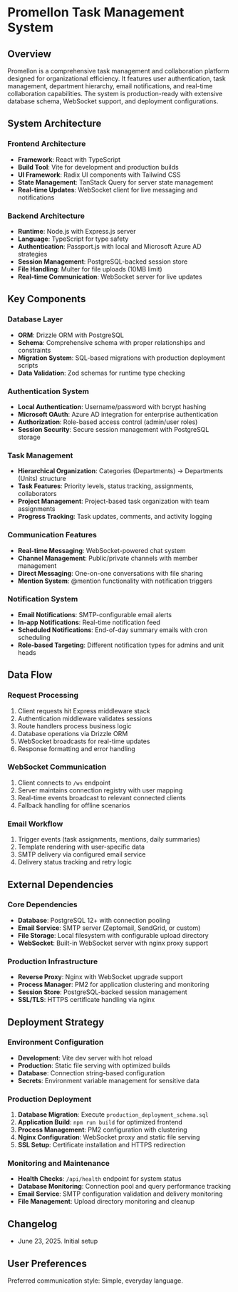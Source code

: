 # Promellon Task Management System

## Overview

Promellon is a comprehensive task management and collaboration platform designed for organizational efficiency. It features user authentication, task management, department hierarchy, email notifications, and real-time collaboration capabilities. The system is production-ready with extensive database schema, WebSocket support, and deployment configurations.

## System Architecture

### Frontend Architecture
- **Framework**: React with TypeScript
- **Build Tool**: Vite for development and production builds
- **UI Framework**: Radix UI components with Tailwind CSS
- **State Management**: TanStack Query for server state management
- **Real-time Updates**: WebSocket client for live messaging and notifications

### Backend Architecture
- **Runtime**: Node.js with Express.js server
- **Language**: TypeScript for type safety
- **Authentication**: Passport.js with local and Microsoft Azure AD strategies
- **Session Management**: PostgreSQL-backed session store
- **File Handling**: Multer for file uploads (10MB limit)
- **Real-time Communication**: WebSocket server for live updates

## Key Components

### Database Layer
- **ORM**: Drizzle ORM with PostgreSQL
- **Schema**: Comprehensive schema with proper relationships and constraints
- **Migration System**: SQL-based migrations with production deployment scripts
- **Data Validation**: Zod schemas for runtime type checking

### Authentication System
- **Local Authentication**: Username/password with bcrypt hashing
- **Microsoft OAuth**: Azure AD integration for enterprise authentication
- **Authorization**: Role-based access control (admin/user roles)
- **Session Security**: Secure session management with PostgreSQL storage

### Task Management
- **Hierarchical Organization**: Categories (Departments) → Departments (Units) structure
- **Task Features**: Priority levels, status tracking, assignments, collaborators
- **Project Management**: Project-based task organization with team assignments
- **Progress Tracking**: Task updates, comments, and activity logging

### Communication Features
- **Real-time Messaging**: WebSocket-powered chat system
- **Channel Management**: Public/private channels with member management
- **Direct Messaging**: One-on-one conversations with file sharing
- **Mention System**: @mention functionality with notification triggers

### Notification System
- **Email Notifications**: SMTP-configurable email alerts
- **In-app Notifications**: Real-time notification feed
- **Scheduled Notifications**: End-of-day summary emails with cron scheduling
- **Role-based Targeting**: Different notification types for admins and unit heads

## Data Flow

### Request Processing
1. Client requests hit Express middleware stack
2. Authentication middleware validates sessions
3. Route handlers process business logic
4. Database operations via Drizzle ORM
5. WebSocket broadcasts for real-time updates
6. Response formatting and error handling

### WebSocket Communication
1. Client connects to `/ws` endpoint
2. Server maintains connection registry with user mapping
3. Real-time events broadcast to relevant connected clients
4. Fallback handling for offline scenarios

### Email Workflow
1. Trigger events (task assignments, mentions, daily summaries)
2. Template rendering with user-specific data
3. SMTP delivery via configured email service
4. Delivery status tracking and retry logic

## External Dependencies

### Core Dependencies
- **Database**: PostgreSQL 12+ with connection pooling
- **Email Service**: SMTP server (Zeptomail, SendGrid, or custom)
- **File Storage**: Local filesystem with configurable upload directory
- **WebSocket**: Built-in WebSocket server with nginx proxy support

### Production Infrastructure
- **Reverse Proxy**: Nginx with WebSocket upgrade support
- **Process Manager**: PM2 for application clustering and monitoring
- **Session Store**: PostgreSQL-backed session management
- **SSL/TLS**: HTTPS certificate handling via nginx

## Deployment Strategy

### Environment Configuration
- **Development**: Vite dev server with hot reload
- **Production**: Static file serving with optimized builds
- **Database**: Connection string-based configuration
- **Secrets**: Environment variable management for sensitive data

### Production Deployment
1. **Database Migration**: Execute `production_deployment_schema.sql`
2. **Application Build**: `npm run build` for optimized frontend
3. **Process Management**: PM2 configuration with clustering
4. **Nginx Configuration**: WebSocket proxy and static file serving
5. **SSL Setup**: Certificate installation and HTTPS redirection

### Monitoring and Maintenance
- **Health Checks**: `/api/health` endpoint for system status
- **Database Monitoring**: Connection pool and query performance tracking
- **Email Service**: SMTP configuration validation and delivery monitoring
- **File Management**: Upload directory monitoring and cleanup

## Changelog

- June 23, 2025. Initial setup

## User Preferences

Preferred communication style: Simple, everyday language.